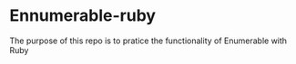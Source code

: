 # Ennumerable-ruby
The purpose of this repo is to pratice the functionality of Enumerable with Ruby
